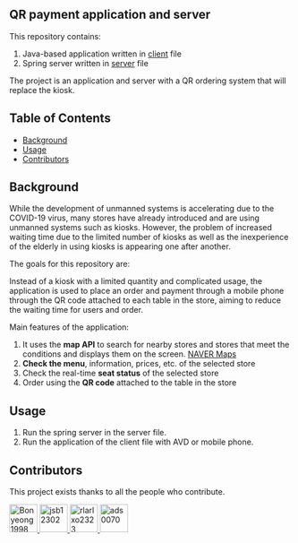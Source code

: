 ## QR payment application and server

This repository contains:

1. Java-based application written in [client](https://github.com/jsb12302/android/tree/master/client) file
2. Spring server written in [server](https://github.com/jsb12302/android/tree/master/server) file

The project is an application and server with a QR ordering system that will replace the kiosk.


## Table of Contents

- [Background](#background)
- [Usage](#usage)
- [Contributors](#contributors)

## Background

While the development of unmanned systems is accelerating due to the COVID-19 virus, many stores have already introduced and are using unmanned systems such as kiosks. However, the problem of increased waiting time due to the limited number of kiosks as well as the inexperience of the elderly in using kiosks is appearing one after another.

The goals for this repository are:

Instead of a kiosk with a limited quantity and complicated usage, the application is used to place an order and payment through a mobile phone through the QR code attached to each table in the store, aiming to reduce the waiting time for users and order.

Main features of the application:

1. It uses the **map API** to search for nearby stores and stores that meet the conditions and displays them on the screen. [NAVER Maps](https://www.ncloud.com/product/applicationService/maps)
2. **Check the menu**, information, prices, etc. of the selected store
3. Check the real-time **seat status** of the selected store
4. Order using the **QR code** attached to the table in the store

## Usage

1. Run the spring server in the server file.
2. Run the application of the client file with AVD or mobile phone.

## Contributors

This project exists thanks to all the people who contribute.

<a href="https://github.com/jsb12302/android/graphs/contributors">
<img src="https://avatars.githubusercontent.com/u/73810809?v=4" height="50" alt="Bonyeong1998"/>
<img src="https://avatars.githubusercontent.com/u/73890228?v=4" height="50" alt="jsb12302"/>
<img src="https://avatars.githubusercontent.com/u/81959996?v=4" height="50" alt="rlarlxo2323"/>
<img src="https://avatars.githubusercontent.com/u/73926856?v=4" height="50" alt="ads0070"/></a>
